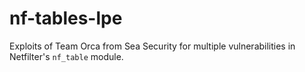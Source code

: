 # nf-tables-lpe

Exploits of Team Orca from Sea Security for multiple vulnerabilities in Netfilter's `nf_table` module.
